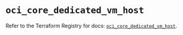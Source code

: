 # `oci_core_dedicated_vm_host`

Refer to the Terraform Registry for docs: [`oci_core_dedicated_vm_host`](https://registry.terraform.io/providers/oracle/oci/7.19.0/docs/resources/core_dedicated_vm_host).
